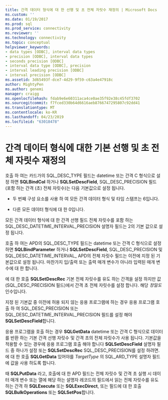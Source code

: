 ```yaml
---
title: 간격 데이터 형식에 대 한 선행 및 초 전체 자릿수 재정의 | Microsoft Docs
ms.custom: ''
ms.date: 01/19/2017
ms.prod: sql
ms.prod_service: connectivity
ms.reviewer: ''
ms.technology: connectivity
ms.topic: conceptual
helpviewer_keywords:
- data types [ODBC], interval data types
- precision [ODBC], interval data types
- seconds precision [ODBC]
- interval data type [ODBC], precision
- interval leading precision [ODBC]
- interval precision [ODBC]
ms.assetid: 3d65493f-dce7-4d29-9f59-c63a4e47918c
author: MightyPen
ms.author: genemi
manager: craigg
ms.openlocfilehash: fdab9e6e60311aca4ce0ae35f92e38c45fdf3702
ms.sourcegitcommit: f7fced330b64d6616aeb8766747295807c92dd41
ms.translationtype: MT
ms.contentlocale: ko-KR
ms.lasthandoff: 04/23/2019
ms.locfileid: "63018478"
---
```

# <a name="overriding-default-leading-and-seconds-precision-for-interval-data-types"></a>간격 데이터 형식에 대한 기본 선행 및 초 전체 자릿수 재정의
호출 하 여는 카드가의 SQL_DESC_TYPE 필드는 datetime 또는 간격 C 형식으로 설정 하면 **SQLBindCol** 하거나 **SQLSetDescField**, SQL_DESC_PRECISION 필드 (포함 하는 간격 (초) 전체 자릿수)는 다음 기본값으로 설정 됩니다.  
  
-   두 번째 구성 요소를 사용 하 여 모든 간격 데이터 형식 및 타임 스탬프는 6입니다.  
  
-   다른 모든 데이터 형식에 대 한 0입니다.  
  
 모든 간격 데이터 형식에 대 한 간격 선행 필드 전체 자릿수를 포함 하는 SQL_DESC_DATETIME_INTERVAL_PRECISION 설명자 필드는 2의 기본 값으로 설정 됩니다.  
  
 호출 하 여는 APD의 SQL_DESC_TYPE 필드는 datetime 또는 간격 C 형식으로 설정 하면 **SQLBindParameter** 하거나 **SQLSetDescField**, SQL_DESC_PRECISION 및 SQL_DESC_DATETIME_INTERVAL_ APD의 전체 자릿수 필드는 이전에 지정 된 기본값으로 설정 됩니다. 마찬가지 입/출력 또는 출력 매개 변수가 아니라 입력된 매개 변수에 대 한 합니다.  
  
 에 대 한 호출 **SQLSetDescRec** 기본 전체 자릿수를 유도 하는 간격을 설정 하지만 값 (SQL_DESC_PRECISION 필드)에서 간격 초 전체 자릿수를 설정 합니다. 해당 *정밀도* 인수입니다.  
  
 지정 된 기본값 중 이전에 허용 되지 않는 응용 프로그램에 하는 경우 응용 프로그램 호출 하 여 SQL_DESC_PRECISION 또는 SQL_DESC_DATETIME_INTERVAL_PRECISION 필드를 설정 해야 **SQLSetDescField**합니다.  
  
 응용 프로그램을 호출 하는 경우 **SQLGetData** datetime 또는 간격 C 형식으로 데이터를 반환 하는 기본 간격 선행 자릿수 및 간격 초의 전체 자릿수가 사용 됩니다. 기본값을 적용할 수 있는 경우에 응용 프로그램 호출 해야 합니다 **SQLSetDescField** 설명자 필드 중 하나가 설정 또는 **SQLSetDescRec** SQL_DESC_PRECISION를 설정 하려면. 에 대 한 호출 **SQLGetData** 있어야를 *TargetType* 의 SQL_ARD_TYPE 설명자 필드에 값을 사용 하도록 합니다.  
  
 때 **SQLPutData** 라고, 호출에 대 한 APD 필드는 전체 자릿수 및 간격 초 실행 시 데이터 매개 변수 또는 열에 해당 하는 설명자 레코드의 필드에서 읽는 전체 자릿수를 유도 하는 간격 하 **SQLExecute** 또는 **SQLExecDirect**, 또는 필드에 대 한 호출 **SQLBulkOperations** 또는 **SQLSetPos**합니다.
